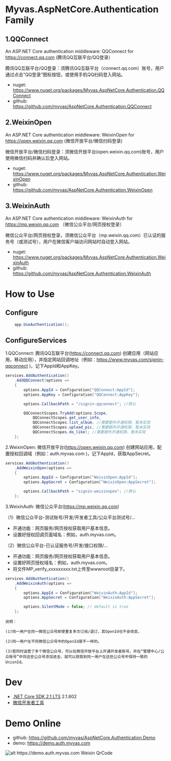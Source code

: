 # Myvas.AspNetCore.Authentication Family
## 1.QQConnect
An ASP.NET Core authentication middleware: QQConnect for https://connect.qq.com (腾讯QQ互联平台/QQ登录）

腾讯QQ互联平台/QQ登录：须腾讯QQ互联平台（connect.qq.com）账号，用户通过点击“QQ登录”图标按钮，或使用手机QQ扫码登入网站。

* nuget: https://www.nuget.org/packages/Myvas.AspNetCore.Authentication.QQConnect
* github: https://github.com/myvas/AspNetCore.Authentication.QQConnect

## 2.WeixinOpen
An ASP.NET Core authentication middleware: WeixinOpen for https://open.weixin.qq.com (微信开放平台/微信扫码登录)

微信开放平台/微信扫码登录：须微信开放平台(open.weixin.qq.com)账号，用户使用微信扫码并确认后登入网站。

* nuget: https://www.nuget.org/packages/Myvas.AspNetCore.Authentication.WeixinOpen
* github: https://github.com/myvas/AspNetCore.Authentication.WeixinOpen

## 3.WeixinAuth
An ASP.NET Core authentication middleware: WeixinAuth for https://mp.weixin.qq.com （微信公众平台/网页授权登录）

微信公众平台/网页授权登录，须微信公众平台（mp.weixin.qq.com）已认证的服务号（或测试号），用户在微信客户端访问网站时自动登入网站。

* nuget: https://www.nuget.org/packages/Myvas.AspNetCore.Authentication.WeixinAuth
* github: https://github.com/myvas/AspNetCore.Authentication.WeixinAuth

# How to Use
## Configure
```csharp
    app.UseAuthentication();
```

## ConfigureServices
1.QQConnect: 腾讯QQ互联平台(https://connect.qq.com)
创建应用（网站应用，移动应用），并指定网站回调地址（例如：https://www.myvas.com/signin-qqconnect )，记下AppId和AppKey。


```csharp
services.AddAuthentication()
    .AddQQConnect(options => 
    {
        options.AppId = Configuration["QQConnect:AppId"];
        options.AppKey = Configuration["QQConnect:AppKey"];

        options.CallbackPath = "/signin-qqconnect"; //默认

        QQConnectScopes.TryAdd(options.Scope,
            QQConnectScopes.get_user_info,
            QQConnectScopes.list_album, //需要额外开通权限，暂未实现
            QQConnectScopes.upload_pic, //需要额外开通权限，暂未实现
            QQConnectScopes.do_like); //需要额外开通权限，暂未实现
    };
```

2.WeixinOpen: 微信开放平台(https://open.weixin.qq.com)
创建网站应用，配置授权回调域（例如：auth.myvas.com )，记下AppId，获取AppSecret。


```csharp
services.AddAuthentication()
    .AddWeixinOpen(options => 
    {
        options.AppId = Configuration["WeixinOpen:AppId"];
        options.AppSecret = Configuration["WeixinOpen:AppSecret"];

        options.CallbackPath = "signin-weixinopen"; //默认
    };
```

3.WeixinAuth: 微信公众平台(https://mp.weixin.qq.com)

（1）微信公众平台-测试账号/开发/开发者工具/公众平台测试号/...

- 开通功能：网页服务/网页授权获取用户基本信息。
- 设置好授权回调页面域名：例如，auth.myvas.com。

（2）微信公众平台-已认证服务号/开发/接口权限/...

- 开通功能：网页服务/网页授权获取用户基本信息。
- 设置好网页授权域名：例如，auth.myvas.com。
- 将文件MP_verify_xxxxxxxxx.txt上传至wwwroot目录下。


```csharp
services.AddAuthentication()
    .AddWeixinAuth(options => 
    {
        options.AppId = Configuration["WeixinAuth:AppId"];
        options.AppSecret = Configuration["WeixinAuth:AppSecret"];

        options.SilentMode = false; // default is true
    };
```


```
说明：

(1)同一用户在同一微信公众号即使重复多次订阅/退订，其OpenId也不会改变。

(2)同一用户在不同微信公众号中的OpenId是不一样的。

(3)若同时运营了多个微信公众号，可以在微信开放平台上开通开发者账号，并在“管理中心/公众账号”中将这些公众号添加进去，就可以获取到同一用户在这些公众号中保持一致的UnionId。
```

# Dev
* [.NET Core SDK 2.1 LTS](https://dotnet.microsoft.com/download/dotnet-core/2.1) 2.1.802
* [微信开发者工具](https://mp.weixin.qq.com/debug/wxadoc/dev/devtools/download.html)


# Demo Online
* github: https://github.com/myvas/AspNetCore.Authentication.Demo
* demo: https://demo.auth.myvas.com

![alt https://demo.auth.myvas.com Weixin QrCode](http://mmbiz.qpic.cn/mmbiz_jpg/lPe5drS9euRQR1eCK5cGXaibHYL6vBR4pGLB34ju2hXCiaMQiayOU8w5GMfEH7WZsVNTnhLTpnzAC9xfdWuTT89OA/0)
